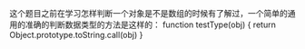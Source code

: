 这个题目之前在学习怎样判断一个对象是不是数组的时候有了解过，一个简单的通用的准确的判断数据类型的方法是这样的：
function testType(obj) {
    return Object.prototype.toString.call(obj)
}